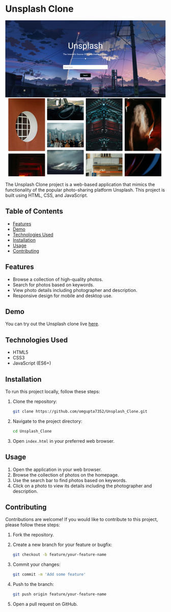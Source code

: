 # Unsplash Clone
![Unsplash Clone](unsplash1.png)
![](unsplash2.png)

The Unsplash Clone project is a web-based application that mimics the functionality of the popular photo-sharing platform Unsplash. This project is built using HTML, CSS, and JavaScript.

## Table of Contents

- [Features](#features)
- [Demo](#demo)
- [Technologies Used](#technologies-used)
- [Installation](#installation)
- [Usage](#usage)
- [Contributing](#contributing)


## Features

- Browse a collection of high-quality photos.
- Search for photos based on keywords.
- View photo details including photographer and description.
- Responsive design for mobile and desktop use.

## Demo

You can try out the Unsplash clone live [here](https://omgupta7352.github.io/Unsplash_Clone/).

## Technologies Used

- HTML5
- CSS3
- JavaScript (ES6+)

## Installation

To run this project locally, follow these steps:

1. Clone the repository:

    ```bash
    git clone https://github.com/omgupta7352/Unsplash_Clone.git
    ```

2. Navigate to the project directory:

    ```bash
    cd Unsplash_Clone
    ```

3. Open `index.html` in your preferred web browser.

## Usage

1. Open the application in your web browser.
2. Browse the collection of photos on the homepage.
3. Use the search bar to find photos based on keywords.
4. Click on a photo to view its details including the photographer and description.

## Contributing

Contributions are welcome! If you would like to contribute to this project, please follow these steps:

1. Fork the repository.
2. Create a new branch for your feature or bugfix:

    ```bash
    git checkout -b feature/your-feature-name
    ```

3. Commit your changes:

    ```bash
    git commit -m 'Add some feature'
    ```

4. Push to the branch:

    ```bash
    git push origin feature/your-feature-name
    ```

5. Open a pull request on GitHub.
